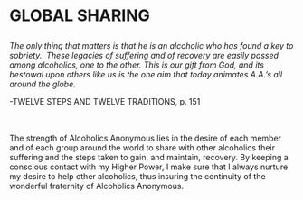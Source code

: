 # <p class='center'>GLOBAL SHARING</p>

<em>The only thing that matters is that he is an alcoholic who has found a key to sobriety.  These legacies of suffering and of recovery are easily passed among alcoholics, one to the other. This is our gift from God, and its bestowal upon others like us is the one aim that today animates A.A.’s all around the globe.</em>
<br/>
<p class='right'>-TWELVE STEPS AND TWELVE TRADITIONS, p. 151</p>

<br><br>
The strength of Alcoholics Anonymous lies in the desire of each member and of each group around the world to share with other alcoholics their suffering and the steps taken to gain, and maintain, recovery. By keeping a conscious contact with my Higher Power, I make sure that I always nurture my desire to help other alcoholics, thus insuring the continuity of the wonderful fraternity of Alcoholics Anonymous.

